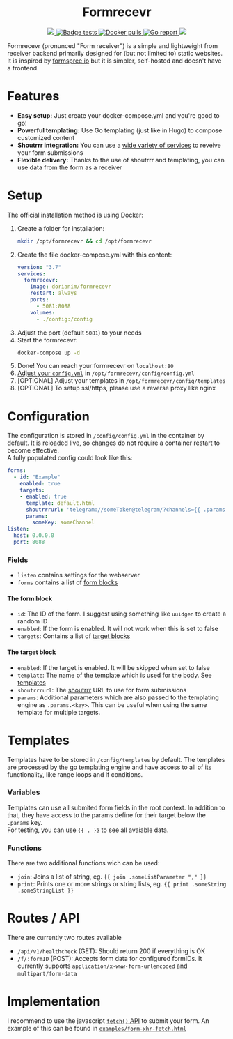 <h1 align="center">
    Formrecevr
</h1>

<p align="center">
    <a href="https://www.gnu.org/licenses/agpl-3.0">
        <img src="https://img.shields.io/badge/License-AGPL%20v3-blue.svg" />
    </a>
    <a href="https://github.com/dorianim/formrecevr/actions/workflows/tests.yml">
        <img src="https://github.com/dorianim/formrecevr/actions/workflows/tests.yml/badge.svg" alt="Badge tests">
    </a>
    <a href="https://hub.docker.com/r/dorianim/formrecevr">
        <img src="https://img.shields.io/docker/pulls/dorianim/formrecevr.svg" alt="Docker pulls" />
    </a>
    <a href="https://goreportcard.com/report/github.com/dorianim/formrecevr">
        <img src="https://img.shields.io/badge/go%20report-A+-brightgreen.svg?style=flat" alt="Go report" />
    </a>
    <a href="https://codecov.io/gh/dorianim/formrecevr">
        <img src="https://codecov.io/gh/dorianim/formrecevr/branch/main/graph/badge.svg?token=LJLPYEELOP"/>
    </a>
</p>

Formrecevr (pronunced "Form receiver") is a simple and lightweight from receiver backend primarily designed for (but not limited to) static websites. It is inspired by [formspree.io](formspree.io) but it is simpler, self-hosted and doesn't have a frontend.

# Features
- **Easy setup:** Just create your docker-compose.yml and you're good to go!
- **Powerful templating:** Use Go templating (just like in Hugo) to compose customized content
- **Shoutrrr integration:** You can use a [wide variety of services](https://containrrr.dev/shoutrrr/v0.5/services/overview/) to reveive your form submissions
- **Flexible delivery:** Thanks to the use of shoutrrr and templating, you can use data from the form as a receiver

# Setup
The official installation method is using Docker:
1. Create a folder for installation:
    ```bash
    mkdir /opt/formrecevr && cd /opt/formrecevr
    ```
2. Create the file docker-compose.yml with this content:
    ```yaml
    version: "3.7"
    services:
      formrecevr:
        image: dorianim/formrecevr
        restart: always
        ports:
          - 5081:8088
        volumes:
          - ./config:/config
    ```
3. Adjust the port (default `5081`) to your needs
4. Start the formrecevr:
    ```bash
    docker-compose up -d
    ```
5. Done! You can reach your formrecevr on `localhost:80`
6. [Adjust your `config.yml`](#configuration) in `/opt/formrecevr/config/config.yml`
7. [OPTIONAL] Adjust your templates in `/opt/formrecevr/config/templates`
8. [OPTIONAL] To setup ssl/https, please use a reverse proxy like nginx

# Configuration
The configuration is stored in `/config/config.yml` in the container by default. It is reloaded live, so changes do not require a container restart to become effective.  
A fully populated config could look like this:
```yaml
forms:
  - id: "Example"
    enabled: true
    targets:
    - enabled: true
      template: default.html
      shoutrrrurl: 'telegram://someToken@telegram/?channels={{ .params.someChannel }}'
      params:
        someKey: someChannel
listen:
  host: 0.0.0.0
  port: 8088
```
### Fields
- `listen` contains settings for the webserver
- `forms` contains a list of [form blocks](#the-form-block)

#### The form block
- `id`: The ID of the form. I suggest using something like `uuidgen` to create a random ID
- `enabled`: If the form is enabled. It will not work when this is set to false
- `targets`: Contains a list of [target blocks](#the-target-block)

#### The target block
- `enabled`: If the target is enabled. It will be skipped when set to false
- `template`: The name of the template which is used for the body. See [templates](#templates)
- `shoutrrrurl`: The [shoutrrr](https://containrrr.dev/shoutrrr/v0.5/) URL to use for form submissions
- `params`: Additional parameters which are also passed to the templating engine as `.params.<key>`. This can be useful when using the same template for multiple targets.

# Templates
Templates have to be stored in `/config/templates` by default. 
The templates are processed by the go templating engine and have access to all of its functionality, like range loops and if conditions.

### Variables
Templates can use all submited form fields in the root context. In addition to that, they have access to the params define for their target below the `.params` key.  
For testing, you can use `{{ . }}` to see all avaiable data.

### Functions
There are two additional functions wich can be used:
- `join`: Joins a list of string, eg. `{{ join .someListParameter "," }}`
- `print`: Prints one or more strings or string lists, eg. `{{ print .someString .someStringList }}`

# Routes / API
There are currently two routes available
- `/api/v1/healthcheck` (GET): Should return 200 if everything is OK
- `/f/:formID` (POST): Accepts form data for configured formIDs. It currently supports `application/x-www-form-urlencoded` and `multipart/form-data`

# Implementation
I recommend to use the javascript [`fetch()` API](https://developer.mozilla.org/en-US/docs/Web/API/Fetch_API/Using_Fetch) to submit your form. An example of this can be found in [`examples/form-xhr-fetch.html`](https://github.com/dorianim/formrecevr/blob/main/examples/form-xhr-fetch.html)